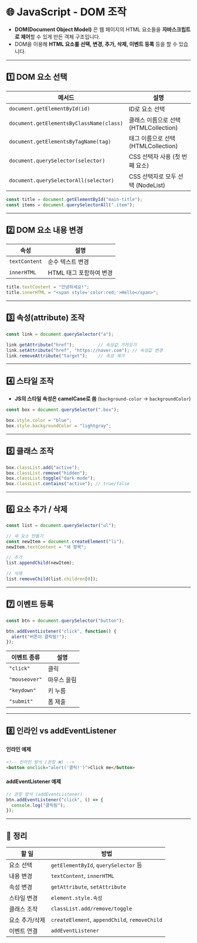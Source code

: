 # 🌐 JavaScript - DOM 조작

- **DOM(Document Object Model)** 은 웹 페이지의 HTML 요소들을 **자바스크립트로 제어**할 수 있게 만든 객체 구조입니다.
- DOM을 이용해 **HTML 요소를 선택, 변경, 추가, 삭제, 이벤트 등록** 등을 할 수 있습니다.

---

## 1️⃣ DOM 요소 선택

| 메서드 | 설명 |
|--------|------|
| `document.getElementById(id)` | ID로 요소 선택 |
| `document.getElementsByClassName(class)` | 클래스 이름으로 선택 (HTMLCollection) |
| `document.getElementsByTagName(tag)` | 태그 이름으로 선택 (HTMLCollection) |
| `document.querySelector(selector)` | CSS 선택자 사용 (첫 번째 요소) |
| `document.querySelectorAll(selector)` | CSS 선택자로 모두 선택 (NodeList) |

```js
const title = document.getElementById("main-title");
const items = document.querySelectorAll(".item");
```

---

## 2️⃣ DOM 요소 내용 변경

| 속성 | 설명 |
|------|------|
| `textContent` | 순수 텍스트 변경 |
| `innerHTML`   | HTML 태그 포함하여 변경 |

```js
title.textContent = "안녕하세요!";
title.innerHTML = "<span style='color:red;'>Hello</span>";
```

---

## 3️⃣ 속성(attribute) 조작

```js
const link = document.querySelector("a");

link.getAttribute("href");         // 속성값 가져오기
link.setAttribute("href", "https://naver.com"); // 속성값 변경
link.removeAttribute("target");    // 속성 제거
```

---

## 4️⃣ 스타일 조작

- **JS의 스타일 속성은 camelCase로 씀** (`background-color` → `backgroundColor`)
  
```js
const box = document.querySelector(".box");

box.style.color = "blue";
box.style.backgroundColor = "lightgray";
```

---

## 5️⃣ 클래스 조작

```js
box.classList.add("active");
box.classList.remove("hidden");
box.classList.toggle("dark-mode");
box.classList.contains("active"); // true/false
```

---

## 6️⃣ 요소 추가 / 삭제

```js
const list = document.querySelector("ul");

// 새 요소 만들기
const newItem = document.createElement("li");
newItem.textContent = "새 항목";

// 추가
list.appendChild(newItem);

// 삭제
list.removeChild(list.children[0]);
```

---

## 7️⃣ 이벤트 등록

```js
const btn = document.querySelector("button");

btn.addEventListener("click", function() {
  alert("버튼이 클릭됨!");
});
```

| 이벤트 종류 | 설명 |
|-------------|------|
| `"click"`   | 클릭 |
| `"mouseover"` | 마우스 올림 |
| `"keydown"` | 키 누름 |
| `"submit"` | 폼 제출 |

---

## 8️⃣ 인라인 vs addEventListener

#### 인라인 예제
```html
<!-- 인라인 방식 (권장 ❌) -->
<button onclick="alert('클릭!')">Click me</button>
```

#### addEventListener 예제
```js
// 권장 방식 (addEventListener)
btn.addEventListener("click", () => {
  console.log("클릭됨");
});
```

---

## 🎯 정리

| 할 일            | 방법                         |
|------------------|------------------------------|
| 요소 선택         | `getElementById`, `querySelector` 등 |
| 내용 변경         | `textContent`, `innerHTML` |
| 속성 변경         | `getAttribute`, `setAttribute` |
| 스타일 변경       | `element.style.속성`        |
| 클래스 조작       | `classList.add/remove/toggle` |
| 요소 추가/삭제    | `createElement`, `appendChild`, `removeChild` |
| 이벤트 연결       | `addEventListener`          |

